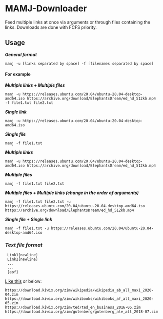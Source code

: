 # MAMJ-Downloader
Feed multiple links at once via arguments or through files containing the links. Downloads are done with FCFS priority.  

## Usage
***General format***
  
	mamj -u [links separated by space] -f [filenames separated by space]
 
#### For example
***Multiple links + Multiple files***
 
	mamj -u https://releases.ubuntu.com/20.04/ubuntu-20.04-desktop-amd64.iso https://archive.org/download/ElephantsDream/ed_hd_512kb.mp4 -f file1.txt file2.txt
	
***Single link***
  
 	mamj -u https://releases.ubuntu.com/20.04/ubuntu-20.04-desktop-amd64.iso
	
***Single file***
 	
 	mamj -f file1.txt
	
***Multiple links***
 	
 	mamj -u https://releases.ubuntu.com/20.04/ubuntu-20.04-desktop-amd64.iso https://archive.org/download/ElephantsDream/ed_hd_512kb.mp4
	
***Multiple files***
	
 	mamj -f file1.txt file2.txt
	
***Multiple files + Multiple links (change in the order of arguments)***
 
	mamj -f file1.txt file2.txt -u https://releases.ubuntu.com/20.04/ubuntu-20.04-desktop-amd64.iso https://archive.org/download/ElephantsDream/ed_hd_512kb.mp4 
	
***Single file + Single link***

	mamj -f file1.txt -u https://releases.ubuntu.com/20.04/ubuntu-20.04-desktop-amd64.iso
	


  
  ### ***Text file format***
  
     Link1[newline]
     Link2[newline]
     ...
     ...
     [eof]
  
  [Like this](https://github.com/dev7060/springer-direct-download-links/blob/master/links.txt) or below:
  
  
  	https://download.kiwix.org/zim/wikipedia/wikipedia_ab_all_maxi_2020-04.zim
  	https://download.kiwix.org/zim/wikibooks/wikibooks_af_all_maxi_2020-05.zim
  	https://download.kiwix.org/zim/ted/ted_en_business_2016-06.zim
  	https://download.kiwix.org/zim/gutenberg/gutenberg_ale_all_2018-07.zim
	
	

